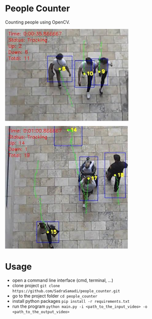 # People Counter

Counting people using OpenCV.

![1](images/1.jpg)

![2](images/2.jpg)

# Usage

* open a command line interface (cmd, terminal, ...)
* clone project `git clone https://github.com/SadraSamadi/people_counter.git`
* go to the project folder `cd people_counter`
* install python packages `pip install -r requirements.txt`
* run the program `python main.py -i <path_to_the_input_video> -o <path_to_the_output_video>`
